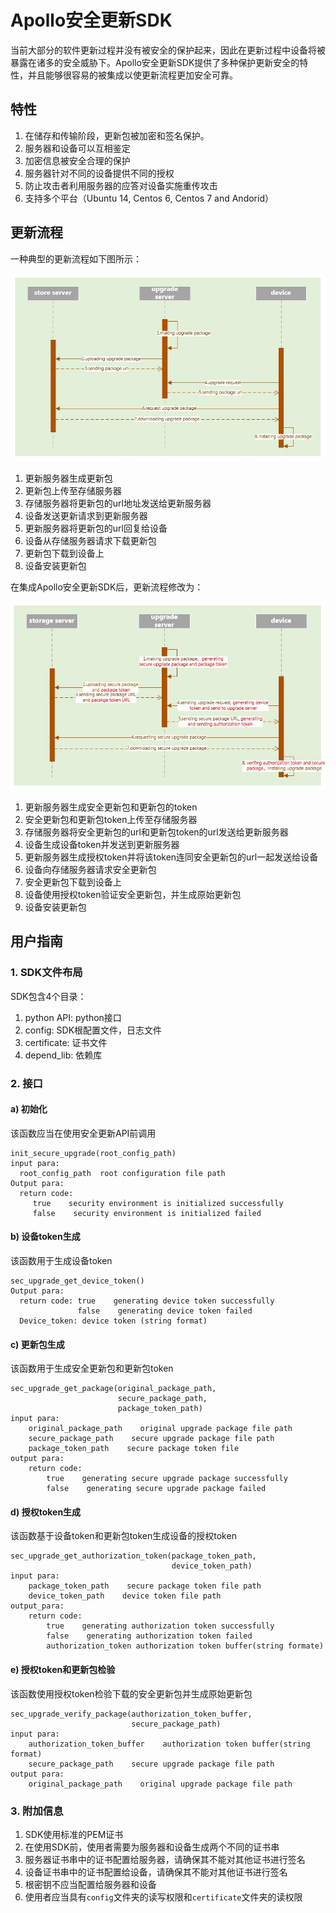 # Apollo安全更新SDK

当前大部分的软件更新过程并没有被安全的保护起来，因此在更新过程中设备将被暴露在诸多的安全威胁下。Apollo安全更新SDK提供了多种保护更新安全的特性，并且能够很容易的被集成以使更新流程更加安全可靠。

## 特性

1. 在储存和传输阶段，更新包被加密和签名保护。
2. 服务器和设备可以互相鉴定
3. 加密信息被安全合理的保护
4. 服务器针对不同的设备提供不同的授权
5. 防止攻击者利用服务器的应答对设备实施重传攻击
6. 支持多个平台（Ubuntu 14, Centos 6, Centos 7 and Andorid）

## 更新流程

一种典型的更新流程如下图所示：

![](images/apollo_unsecure_upgrade_procedure.JPG)

1. 更新服务器生成更新包
2. 更新包上传至存储服务器
3. 存储服务器将更新包的url地址发送给更新服务器
4. 设备发送更新请求到更新服务器
5. 更新服务器将更新包的url回复给设备
6. 设备从存储服务器请求下载更新包
7. 更新包下载到设备上
8. 设备安装更新包

在集成Apollo安全更新SDK后，更新流程修改为：

![](images/apollo_secure_upgrade_procedure.JPG)

1. 更新服务器生成安全更新包和更新包的token
2. 安全更新包和更新包token上传至存储服务器
3. 存储服务器将安全更新包的url和更新包token的url发送给更新服务器
4. 设备生成设备token并发送到更新服务器
5. 更新服务器生成授权token并将该token连同安全更新包的url一起发送给设备
6. 设备向存储服务器请求安全更新包
7. 安全更新包下载到设备上
8. 设备使用授权token验证安全更新包，并生成原始更新包
9. 设备安装更新包

## 用户指南
### 1. SDK文件布局
SDK包含4个目录：
1. python API: python接口
2. config: SDK根配置文件，日志文件
3. certificate: 证书文件
4. depend_lib: 依赖库

### 2. 接口
#### a) 初始化
该函数应当在使用安全更新API前调用
```
init_secure_upgrade(root_config_path)
input para:
  root_config_path  root configuration file path
Output para:
  return code:
     true    security environment is initialized successfully
     false    security environment is initialized failed
```

#### b) 设备token生成
该函数用于生成设备token
```
sec_upgrade_get_device_token()
Output para:
  return code: true    generating device token successfully
               false    generating device token failed
  Device_token: device token (string format)
```

#### c) 更新包生成
该函数用于生成安全更新包和更新包token
```
sec_upgrade_get_package(original_package_path,
                        secure_package_path,
                        package_token_path)
input para:
    original_package_path    original upgrade package file path
    secure_package_path    secure upgrade package file path
    package_token_path    secure package token file     
output para:
    return code:
        true    generating secure upgrade package successfully
        false    generating secure upgrade package failed
```

#### d) 授权token生成
该函数基于设备token和更新包token生成设备的授权token
```
sec_upgrade_get_authorization_token(package_token_path,
                                    device_token_path)
input para:
    package_token_path    secure package token file path
	device_token_path    device token file path
output_para:
    return code:
        true    generating authorization token successfully
        false    generating authorization token failed
        authorization_token authorization token buffer(string formate)
```

#### e) 授权token和更新包检验
该函数使用授权token检验下载的安全更新包并生成原始更新包
```
sec_upgrade_verify_package(authorization_token_buffer,
                           secure_package_path)
input para:
    authorization_token_buffer    authorization token buffer(string format)
    secure_package_path    secure upgrade package file path
output para:
    original_package_path    original upgrade package file path
```

### 3. 附加信息
1. SDK使用标准的PEM证书
2. 在使用SDK前，使用者需要为服务器和设备生成两个不同的证书串
3. 服务器证书串中的证书配置给服务器，请确保其不能对其他证书进行签名
4. 设备证书串中的证书配置给设备，请确保其不能对其他证书进行签名
5. 根密钥不应当配置给服务器和设备
6. 使用者应当具有`config`文件夹的读写权限和`certificate`文件夹的读权限
